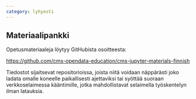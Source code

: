 ```yaml
---
category: lyhyesti
---
```


## Materiaalipankki

<p>Opetusmateriaaleja löytyy GitHubista osoitteesta:</p>

<a href="https://github.com/cms-opendata-education/cms-jupyter-materials-finnish">https://github.com/cms-opendata-education/cms-jupyter-materials-finnish</a>

Tiedostot sijaitsevat repositorioissa, joista niitä voidaan näppärästi joko ladata omalle koneelle paikallisesti ajettaviksi tai syöttää suoraan verkkoselaimessa kääntimille, jotka mahdollistavat selaimella työskentelyn ilman latauksia.
